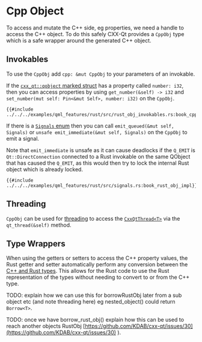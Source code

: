 <!--
SPDX-FileCopyrightText: 2022 Klarälvdalens Datakonsult AB, a KDAB Group company <info@kdab.com>
SPDX-FileContributor: Andrew Hayzen <andrew.hayzen@kdab.com>

SPDX-License-Identifier: MIT OR Apache-2.0
-->

# Cpp Object

To access and mutate the C++ side, eg properties, we need a handle to access the C++ object. To do this safely CXX-Qt provides a `CppObj` type which is a safe wrapper around the generated C++ object.

## Invokables

To use the `CppObj` add `cpp: &mut CppObj` to your parameters of an invokable.

If the [`cxx_qt::qobject` marked struct](./qobject_struct.md) has a property called `number: i32`, then you can access properties by using `get_number(&self) -> i32` and `set_number(mut self: Pin<&mut Self>, number: i32)` on the `CppObj`.

```rust,ignore,noplayground
{{#include ../../../examples/qml_features/rust/src/rust_obj_invokables.rs:book_cpp_obj}}
```

If there is a [`Signals` enum](./signals_enum.md) then you can call `emit_queued(&mut self, Signals)` or `unsafe emit_immediate(&mut self, Signals)` on the `CppObj` to emit a signal.

Note that `emit_immediate` is unsafe as it can cause deadlocks if the `Q_EMIT` is `Qt::DirectConnection` connected to a Rust invokable on the same QObject that has caused the `Q_EMIT`, as this would then try to lock the internal Rust object which is already locked.

```rust,ignore,noplayground
{{#include ../../../examples/qml_features/rust/src/signals.rs:book_rust_obj_impl}}
```

## Threading

`CppObj` can be used for [threading](../concepts/threading.md) to access the [`CxxQtThread<T>`](./cxxqtthread.md) via the `qt_thread(&self)` method.

## Type Wrappers

When using the getters or setters to access the C++ property values, the Rust getter and setter automatically perform any conversion between the [C++ and Rust types](../concepts/types.md). This allows for the Rust code to use the Rust representation of the types without needing to convert to or from the C++ type.

TODO: explain how we can use this for borrowRustObj later from a sub object etc (and note threading here) eg nested_object() could return `Borrow<T>`.

TODO: once we have borrow_rust_obj() explain how this can be used to reach another objects RustObj [https://github.com/KDAB/cxx-qt/issues/30](https://github.com/KDAB/cxx-qt/issues/30) ).
